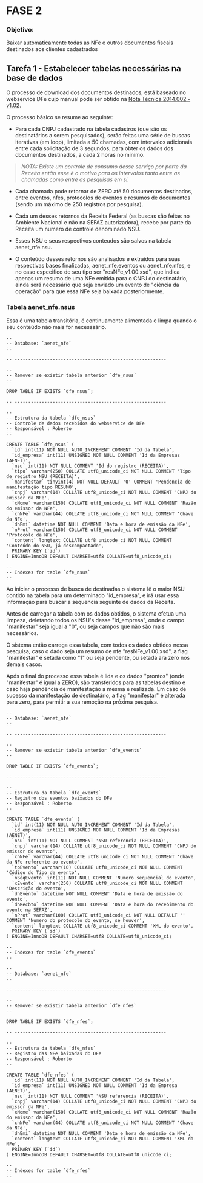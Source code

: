 # FASE 2

### Objetivo:

Baixar automaticamente todas as NFe e outros documentos fiscais destinados aos clientes cadastrados

## Tarefa 1 - Estabelecer tabelas necessárias na base de dados

O processo de download dos documentos destinados, está baseado no webservice DFe cujo manual pode ser obtido na [Nota Técnica 2014.002 - v1.02](https://www.nfe.fazenda.gov.br/portal/exibirArquivo.aspx?conteudo=VcEhGZODuo4=).

O processo básico se resume ao seguinte:

- Para cada CNPJ cadastrado na tabela cadastros (que são os destinatários a serem pesquisados), serão feitas uma série de buscas iterativas (em loop), limitada a 50 chamadas, com intervalos adicionais entre cada solicitação de 3 segundos, para obter os dados dos documentos destinados, a cada 2 horas no mínimo.

>*NOTA: Existe um controle de consumo desse serviço por parte da Receita então esse é o motivo para os intervalos tanto entre as chamadas como entre as pesquisas em si.*
 
- Cada chamada pode retornar de ZERO até 50 documentos destinados, entre eventos, nfes, protocolos de eventos e resumos de documentos (sendo um máximo de 250 registros por pesquisa).

- Cada um desses retornos da Receita Federal (as buscas são feitas no Ambiente Nacional e não na SEFAZ autorizadora), recebe por parte da Receita um numero de controle denominado NSU.

- Esses NSU e seus respectivos conteudos são salvos na tabela aenet_nfe.nsu.

- O conteúdo desses retornos são analisados e extraídos para suas respectivas bases finalizadas, aenet_nfe.eventos ou aenet_nfe.nfes, e no caso especifico de seu tipo ser "resNFe_v1.00.xsd", que indica apenas um resumo de uma NFe emitida para o CNPJ do destinatário, ainda será necessário que seja enviado um evento de "ciência da operação" para que essa NFe seja baixada posteriormente.


### Tabela aenet_nfe.nsus

Essa é uma tabela transitória, é continuamente alimentada e limpa quando o seu conteúdo não mais for necesssário. 

```mysql
--
-- Database: `aenet_nfe`
--

-- --------------------------------------------------------

--
-- Remover se existir tabela anterior `dfe_nsus`
--

DROP TABLE IF EXISTS `dfe_nsus`;

-- --------------------------------------------------------

--
-- Estrutura da tabela `dfe_nsus`
-- Controle de dados recebidos do webservice de DFe
-- Responsável : Roberto
--

CREATE TABLE `dfe_nsus` (
  `id` int(11) NOT NULL AUTO_INCREMENT COMMENT 'Id da Tabela',
  `id_empresa` int(11) UNSIGNED NOT NULL COMMENT 'Id da Empresas (AENET)',
  `nsu` int(11) NOT NULL COMMENT 'Id do registro (RECEITA)',
  `tipo` varchar(250) COLLATE utf8_unicode_ci NOT NULL COMMENT 'Tipo de registro NSU (RECEITA)',
  `manifestar` tinyint(4) NOT NULL DEFAULT '0' COMMENT 'Pendencia de manifestação tipo RESUMO',
  `cnpj` varchar(14) COLLATE utf8_unicode_ci NOT NULL COMMENT 'CNPJ do emissor da NFe',
  `xNome` varchar(150) COLLATE utf8_unicode_ci NOT NULL COMMENT 'Razão do emissor da NFe',
  `chNFe` varchar(44) COLLATE utf8_unicode_ci NOT NULL COMMENT 'Chave da NFe',
  `dhEmi` datetime NOT NULL COMMENT 'Data e hora de emissão da NFe',
  `nProt` varchar(150) COLLATE utf8_unicode_ci NOT NULL COMMENT 'Protocolo da NFe',
  `content` longtext COLLATE utf8_unicode_ci NOT NULL COMMENT 'Conteúdo do NSU, já descompactado',
  PRIMARY KEY (`id`)
) ENGINE=InnoDB DEFAULT CHARSET=utf8 COLLATE=utf8_unicode_ci;

--
-- Indexes for table `dfe_nsus`
--
```
Ao iniciar o processo de busca de destinadas o sistema lê o maior NSU contido na tabela para um determinado "id_empresa", e irá usar essa informação para buscar a sequencia seguinte de dados da Receita.

Antes de carregar a tabela com os dados obtidos, o sistema efetua uma limpeza, deletando todos os NSU's desse "id_empresa", onde o campo "manifestar" seja igual a "0", ou seja campos que não são mais necessários.

O sistema então carrega essa tabela, com todos os dados obtidos nessa pesquisa, caso o dado seja um resumo de nfe "resNFe_v1.00.xsd", a flag "manifestar" é setada como "1" ou seja pendente, ou setada ara zero nos demais casos.

Após o final do processo essa tabela é lida e os dados "prontos" (onde "manifestar" é igual a ZERO), são transferidos para as tabelas destino e caso haja pendência de manifestação a mesma é realizada. Em caso de sucesso da manifestação de destinatário, a flag "manifestar" é alterada para zero, para permitir a sua remoção na próxima pesquisa.



```mysql
--
-- Database: `aenet_nfe`
--

-- --------------------------------------------------------

--
-- Remover se existir tabela anterior `dfe_events`
--

DROP TABLE IF EXISTS `dfe_events`;

-- --------------------------------------------------------

--
-- Estrutura da tabela `dfe_events`
-- Registro dos eventos baixados do DFe
-- Responsável : Roberto
--

CREATE TABLE `dfe_events` (
  `id` int(11) NOT NULL AUTO_INCREMENT COMMENT 'Id da Tabela',
  `id_empresa` int(11) UNSIGNED NOT NULL COMMENT 'Id da Empresas (AENET)',
  `nsu` int(11) NOT NULL COMMENT 'NSU referencia (RECEITA)',
  `cnpj` varchar(14) COLLATE utf8_unicode_ci NOT NULL COMMENT 'CNPJ do emissor do evento',
  `chNFe` varchar(44) COLLATE utf8_unicode_ci NOT NULL COMMENT 'Chave da NFe referente ao evento',
  `tpEvento` varchar(10) COLLATE utf8_unicode_ci NOT NULL COMMENT 'Código do Tipo de evento',
  `nSeqEvento` int(11) NOT NULL COMMENT 'Numero sequencial do evento',
  `xEvento` varchar(250) COLLATE utf8_unicode_ci NOT NULL COMMENT 'Descrição do evento',
  `dhEvento` datetime NOT NULL COMMENT 'Data e hora de emissão do evento',
  `dhRecbto` datetime NOT NULL COMMENT 'Data e hora do recebimento do evento na SEFAZ',
  `nProt` varchar(100) COLLATE utf8_unicode_ci NOT NULL DEFAULT '' COMMENT 'Numero do protocolo do evento, se houver',
  `content` longtext COLLATE utf8_unicode_ci COMMENT 'XML do evento',
  PRIMARY KEY (`id`)
) ENGINE=InnoDB DEFAULT CHARSET=utf8 COLLATE=utf8_unicode_ci;

--
-- Indexes for table `dfe_events`
--
```

```mysql
--
-- Database: `aenet_nfe`
--

-- --------------------------------------------------------

--
-- Remover se existir tabela anterior `dfe_nfes`
--

DROP TABLE IF EXISTS `dfe_nfes`;

-- --------------------------------------------------------

--
-- Estrutura da tabela `dfe_nfes`
-- Registro das NFe baixadas do DFe
-- Responsável : Roberto
--

CREATE TABLE `dfe_nfes` (
  `id` int(11) NOT NULL AUTO_INCREMENT COMMENT 'Id da Tabela',
  `id_empresa` int(11) UNSIGNED NOT NULL COMMENT 'Id da Empresa (AENET)',
  `nsu` int(11) NOT NULL COMMENT 'NSU referencia (RECEITA)',
  `cnpj` varchar(14) COLLATE utf8_unicode_ci NOT NULL COMMENT 'CNPJ do emissor da NFe',
  `xNome` varchar(150) COLLATE utf8_unicode_ci NOT NULL COMMENT 'Razão do emissor da NFe',
  `chNFe` varchar(44) COLLATE utf8_unicode_ci NOT NULL COMMENT 'Chave da NFe',
  `dhEmi` datetime NOT NULL COMMENT 'Data e hora de emissão da NFe',
  `content` longtext COLLATE utf8_unicode_ci NOT NULL COMMENT 'XML da NFe',
  PRIMARY KEY (`id`)
) ENGINE=InnoDB DEFAULT CHARSET=utf8 COLLATE=utf8_unicode_ci;

--
-- Indexes for table `dfe_nfes`
--
```